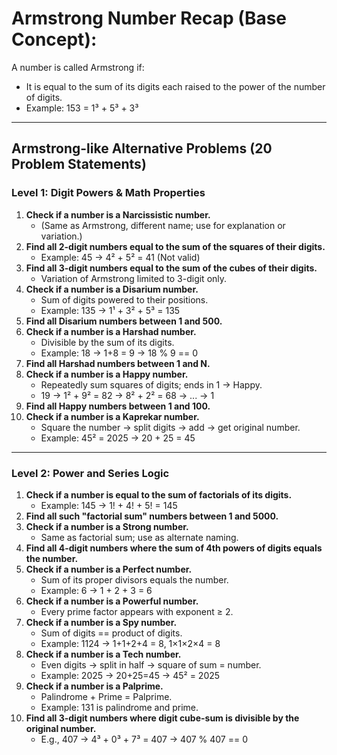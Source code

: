 # Armstrong Number Recap (Base Concept):
A number is called Armstrong if:  
- It is equal to the sum of its digits each raised to the power of the number of digits.  
- Example: 153 = 1³ + 5³ + 3³

---

## Armstrong-like Alternative Problems (20 Problem Statements)
### Level 1: Digit Powers & Math Properties
1. **Check if a number is a Narcissistic number.**  
    - (Same as Armstrong, different name; use for explanation or variation.)
1. **Find all 2-digit numbers equal to the sum of the squares of their digits.**
    - Example: 45 → 4² + 5² = 41 (Not valid)
1. **Find all 3-digit numbers equal to the sum of the cubes of their digits.**
    - Variation of Armstrong limited to 3-digit only.
1. **Check if a number is a Disarium number.**
    - Sum of digits powered to their positions.
    - Example: 135 → 1¹ + 3² + 5³ = 135
1. **Find all Disarium numbers between 1 and 500.**
1. **Check if a number is a Harshad number.**
    - Divisible by the sum of its digits.
    - Example: 18 → 1+8 = 9 → 18 % 9 == 0
1. **Find all Harshad numbers between 1 and N.**
1. **Check if a number is a Happy number.**
    - Repeatedly sum squares of digits; ends in 1 → Happy.
    - 19 → 1² + 9² = 82 → 8² + 2² = 68 → ... → 1
1. **Find all Happy numbers between 1 and 100.**
1. **Check if a number is a Kaprekar number.**
    - Square the number → split digits → add → get original number.
    - Example: 45² = 2025 → 20 + 25 = 45
---
### Level 2: Power and Series Logic
1. **Check if a number is equal to the sum of factorials of its digits.**
    - Example: 145 → 1! + 4! + 5! = 145
1. **Find all such "factorial sum" numbers between 1 and 5000.**
1. **Check if a number is a Strong number.**
    - Same as factorial sum; use as alternate naming.
1. **Find all 4-digit numbers where the sum of 4th powers of digits equals the number.**
1. **Check if a number is a Perfect number.**
    - Sum of its proper divisors equals the number.
    - Example: 6 → 1 + 2 + 3 = 6
1. **Check if a number is a Powerful number.**
    - Every prime factor appears with exponent ≥ 2.
1. **Check if a number is a Spy number.**
    - Sum of digits == product of digits.
    - Example: 1124 → 1+1+2+4 = 8, 1×1×2×4 = 8
1. **Check if a number is a Tech number.**
    - Even digits → split in half → square of sum = number.
    - Example: 2025 → 20+25=45 → 45² = 2025
1. **Check if a number is a Palprime.**
    - Palindrome + Prime = Palprime.
    - Example: 131 is palindrome and prime.
1. **Find all 3-digit numbers where digit cube-sum is divisible by the original number.**
    - E.g., 407 → 4³ + 0³ + 7³ = 407 → 407 % 407 == 0
